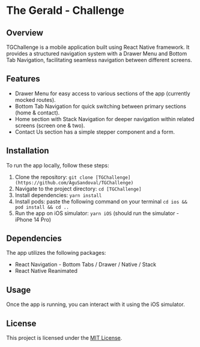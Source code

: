 # The Gerald - Challenge

## Overview
TGChallenge is a mobile application built using React Native framework. It provides a structured navigation system with a Drawer Menu and Bottom Tab Navigation, facilitating seamless navigation between different screens.

## Features
- Drawer Menu for easy access to various sections of the app (currently mocked routes).
- Bottom Tab Navigation for quick switching between primary sections (home & contact).
- Home section with Stack Navigation for deeper navigation within related screens (screen one & two).
- Contact Us section has a simple stepper component and a form.

## Installation
To run the app locally, follow these steps:

1. Clone the repository: `git clone [TGChallenge](https://github.com/AguSandoval/TGChallenge)`
2. Navigate to the project directory: `cd [TGChallenge]`
3. Install dependencies: `yarn install`
4. Install pods: paste the following command on your terminal `cd ios && pod install && cd ..`
5. Run the app on iOS simulator: `yarn iOS` (should run the simulator - iPhone 14 Pro)

## Dependencies
The app utilizes the following packages:
- React Navigation - Bottom Tabs / Drawer / Native / Stack
- React Native Reanimated

## Usage
Once the app is running, you can interact with it using the iOS simulator.

## License
This project is licensed under the [MIT License](LICENSE).

